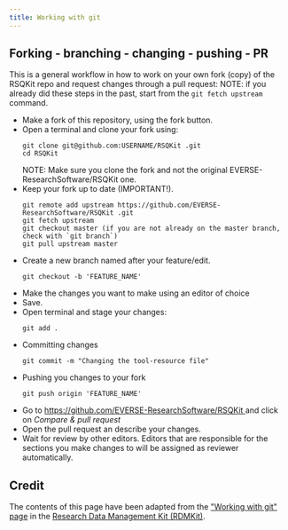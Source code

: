 ```yaml
---
title: Working with git
---
```



## Forking - branching - changing - pushing - PR

This is a general workflow in how to work on your own fork (copy) of the RSQKit repo and request changes through a pull request:
NOTE: if you already did these steps in the past, start from the `git fetch upstream` command.

- Make a fork of this repository, using the fork button.
- Open a terminal and clone your fork using:
    ```
    git clone git@github.com:USERNAME/RSQKit .git
    cd RSQKit 
    ```
    NOTE: Make sure you clone the fork and not the original EVERSE-ResearchSoftware/RSQKit  one.
- Keep your fork up to date (IMPORTANT!).
    ```
    git remote add upstream https://github.com/EVERSE-ResearchSoftware/RSQKit .git
    git fetch upstream
    git checkout master (if you are not already on the master branch, check with `git branch`)
    git pull upstream master
    ```
- Create a new branch named after your feature/edit.
    ```
    git checkout -b 'FEATURE_NAME'
    ```
- Make the changes you want to make using an editor of choice
- Save.
- Open terminal and stage your changes:
    ```
    git add .
    ```
- Committing changes
    ```
    git commit -m "Changing the tool-resource file"
    ```
- Pushing you changes to your fork
    ```
    git push origin 'FEATURE_NAME'
    ```
- Go to [https://github.com/EVERSE-ResearchSoftware/RSQKit ](https://github.com/EVERSE-ResearchSoftware/RSQKit ) and click on *Compare & pull request*
- Open the pull request an describe your changes.
- Wait for review by other editors. Editors that are responsible for the sections you make changes to will be assigned as reviewer automatically.

<!-- (too low granularity for now)
## The advantage of working locally: previewing your changes through your web browser

The website is build on GitHub using Jekyll, a simple, static site generator based on ruby. When you have a local copy cloned onto your computer, it is possible to generate the website based on this repo. This makes it possible to preview changes live, every time you save a file from within the GitHub RSQKit  repo. Follow these steps to deploy the website based on your local clone (copy) of the RSQKit  repo:

Make sure you have cloned the RSQKit  repo:

    git clone git@github.com:USERNAME/RSQKit .git
    cd RSQKit 


To run the website locally, you can either use Docker or use Jekyll directly after installing various dependencies.

### Run using Docker

1. If not already installed on your machine, install Docker. From the root of the ``RSQKit `` directory, run:
    ```
    docker run -it --rm -p 4000:4000 -v $PWD:/srv/jekyll jekyll/jekyll:4 /bin/bash -c "chmod -R 777 /srv/jekyll && bundle install && bundle exec jekyll serve -w - --host 0.0.0.0 --livereload"
    ```
This will start the docker container and serve the website locally.

### Run using Jekyll directly

1. If not already present on your machine, install ruby. Note that incompatibility issues may arise with ruby 3.0.0 (released 25.12.20) or newer versions.


1. Install Jekyll
If you have never installed or run a Jekyll site locally on your computer, follow these instructions to install Jekyll:
   * Install Jekyll on MacOS/Ubuntu/Other_Linux/Windows: [https://jekyllrb.com/docs/installation/](https://jekyllrb.com/docs/installation/)

1. Install Jekyll and Bundler

    ```
    gem install jekyll
    gem install bundler
    ```
2. Install dependencies using Bundler

    ```
    bundle install
    ```

2. Serve website locally

    ```
    bundle exec jekyll serve
    ```

Additional information can be found at the following link: [https://docs.github.com/en/pages/setting-up-a-github-pages-site-with-jekyll/testing-your-github-pages-site-locally-with-jekyll](https://docs.github.com/en/pages/setting-up-a-github-pages-site-with-jekyll/testing-your-github-pages-site-locally-with-jekyll)

-->

## Credit

The contents of this page have been adapted from the ["Working with git" page](https://rdmkit.elixir-europe.org/working_with_git) in the [Research Data Management Kit (RDMKit)](https://rdmkit.elixir-europe.org/).